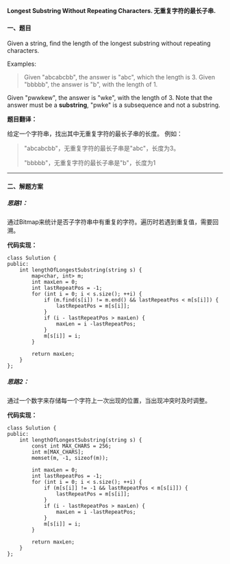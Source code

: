 **Longest Substring Without Repeating Characters. 无重复字符的最长子串.**

#### 一、题目

Given a string, find the length of the longest substring without repeating characters.

Examples:
>Given "abcabcbb", the answer is "abc", which the length is 3.
>Given "bbbbb", the answer is "b", with the length of 1.

Given "pwwkew", the answer is "wke", with the length of 3. Note that the answer must be a **substring**, "pwke" is a subsequence and not a substring.

**题目翻译：**

给定一个字符串，找出其中无重复字符的最长子串的长度。
例如：
>"abcabcbb"，无重复字符的最长子串是"abc"，长度为3。
>
>"bbbbb"，无重复字符的最长子串是"b"，长度为1

---

#### 二、解题方案

##### 思路1：
通过Bitmap来统计是否子字符串中有重复的字符。遍历时若遇到重复值，需要回溯。

**代码实现：**

```
class Sulution {
public:
    int lengthOfLongestSubstring(string s) {
        map<char, int> m;
        int maxLen = 0;
        int lastRepeatPos = -1;
        for (int i = 0; i < s.size(); ++i) {
            if (m.find(s[i]) != m.end() && lastRepeatPos < m[s[i]]) {
                lastRepeatPos = m[s[i]];
            }
            if (i - lastRepeatPos > maxLen) {
                maxLen = i -lastRepeatPos;
            }
            m[s[i]] = i;
        }

        return maxLen;
    }
};
```

##### 思路2：
通过一个数字来存储每一个字符上一次出现的位置，当出现冲突时及时调整。

**代码实现：**

```
class Sulution {
public:
    int lengthOfLongestSubstring(string s) {
        const int MAX_CHARS = 256;
        int m[MAX_CHARS];
        memset(m, -1, sizeof(m));

        int maxLen = 0;
        int lastRepeatPos = -1;
        for (int i = 0; i < s.size(); ++i) {
            if (m[s[i]] != -1 && lastRepeatPos < m[s[i]]) {
                lastRepeatPos = m[s[i]];
            }
            if (i - lastRepeatPos > maxLen) {
                maxLen = i -lastRepeatPos;
            }
            m[s[i]] = i;
        }

        return maxLen;
    }
};
```
